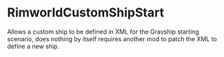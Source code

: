 # RimworldCustomShipStart
Allows a custom ship to be defined in XML for the Gravship starting scenario, does nothing by itself requires another mod to patch the XML to define a new ship.
